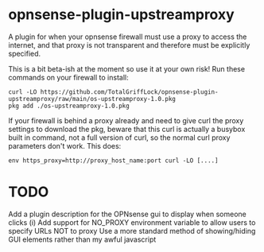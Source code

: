 # opnsense-plugin-upstreamproxy
A plugin for when your opnsense firewall must use a proxy to access the internet, and that proxy is not transparent and therefore must be explicitly specified.

This is a bit beta-ish at the moment so use it at your own risk! Run these commands on your firewall to install:

```
curl -LO https://github.com/TotalGriffLock/opnsense-plugin-upstreamproxy/raw/main/os-upstreamproxy-1.0.pkg
pkg add ./os-upstreamproxy-1.0.pkg
```

If your firewall is behind a proxy already and need to give curl the proxy settings to download the pkg, beware that this curl is actually a busybox built in command, not a full version of curl, so the normal curl proxy parameters don't work. This does:
```
env https_proxy=http://proxy_host_name:port curl -LO [....]
```

# TODO
Add a plugin description for the OPNsense gui to display when someone clicks (i)
Add support for NO_PROXY environment variable to allow users to specify URLs NOT to proxy
Use a more standard method of showing/hiding GUI elements rather than my awful javascript
